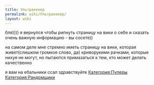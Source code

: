 ```yaml
---
title: Ультракекер
permalink: wiki/Ультракекер/
layout: wiki
---
```


бля)))) я вернулся чтобы рипнуть страницу на вики о себе и сказать очень
важную информацию - вы сосете))

на самом деле мне стремно иметь страницу на вики, которая живет(слишком
громкое слово, да) криворукими рачками, которые нихуя не могут, но
пытаются примазаться к тем, кто может делать качественно

я вам на ебальники ссал здравствуйте
[Категория:Пуперы](Категория:Пуперы "wikilink")
[Категория:Рандомщики](Категория:Рандомщики "wikilink")
